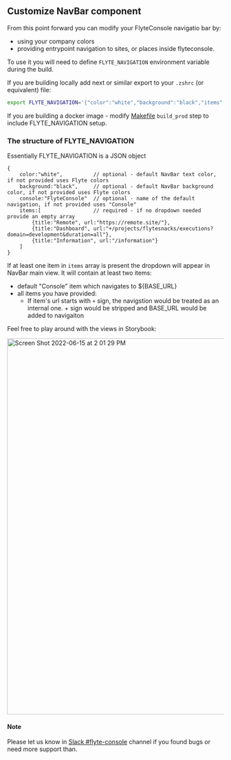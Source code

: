 ## Customize NavBar component

From this point forward you can modify your FlyteConsole navigatio bar by:

-   using your company colors
-   providing entrypoint navigation to sites, or places inside flyteconsole.

To use it you will need to define `FLYTE_NAVIGATION` environment variable during the build.

If you are building locally add next or similar export to your `.zshrc` (or equivalent) file:

```bash
export FLYTE_NAVIGATION='{"color":"white","background":"black","items":[{"title":"Hosted","url":"https://hosted.cloud-staging.union.ai/dashboard"}, {"title":"Dashboard","url":"/projects/flytesnacks/executions?domain=development&duration=all"},{"title":"Execution", "url":"/projects/flytesnacks/domains/development/executions/awf2lx4g58htr8svwb7x?duration=all"}]}'
```

If you are building a docker image - modify [Makefile](./Makefile) `build_prod` step to include FLYTE_NAVIGATION setup.

### The structure of FLYTE_NAVIGATION

Essentially FLYTE_NAVIGATION is a JSON object

```
{
    color:"white",          // optional - default NavBar text color, if not provided uses Flyte colors
    background:"black",     // optional - default NavBar background color, if not provided uses Flyte colors
    console:"FlyteConsole"  // optional - name of the default navigation, if not provided uses "Console"
    items:[                 // required - if no dropdown needed provide an empty array
        {title:"Remote", url:"https://remote.site/"},
        {title:"Dashboard", url:"+/projects/flytesnacks/executions?domain=development&duration=all"},
        {title:"Information", url:"/information"}
    ]
}
```

If at least one item in `items` array is present the dropdown will appear in NavBar main view.
It will contain at least two items:

-   default "Console" item which navigates to ${BASE_URL}
-   all items you have provided:
    -   If item's url starts with `+` sign, the navigstion would be treated as an internal one. + sign would be stripped and BASE_URL would be added to navigaiton

Feel free to play around with the views in Storybook:

<img width="874" alt="Screen Shot 2022-06-15 at 2 01 29 PM" src="https://user-images.githubusercontent.com/55718143/173962811-a3603d6c-3fe4-4cab-b57a-4d4806c88cfc.png">

#### Note

Please let us know in [Slack #flyte-console](https://flyte-org.slack.com/archives/CTJJLM8BY) channel if you found bugs or need more support than.
